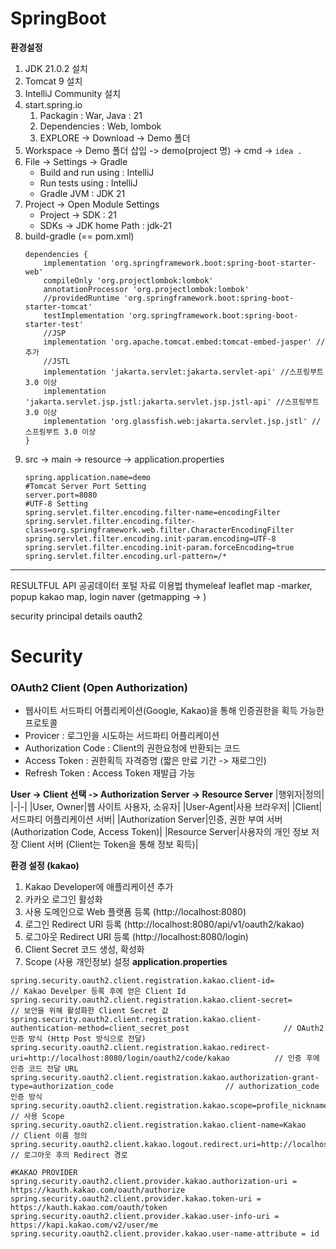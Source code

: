 # SpringBoot
**환경설정**
1. JDK 21.0.2 설치
2. Tomcat 9 설치
3. IntelliJ Community 설치
4. start.spring.io
    1. Packagin : War, Java : 21
    2. Dependencies : Web, lombok
    3. EXPLORE -> Download -> Demo 폴더
5. Workspace -> Demo 폴더 삽입 -> demo(project 명) -> cmd -> ```idea .```
6. File -> Settings -> Gradle
    *  Build and run using : IntelliJ
    *  Run tests using : IntelliJ
    *  Gradle JVM : JDK 21
7. Project -> Open Module Settings
    * Project -> SDK : 21
    * SDKs -> JDK home Path : jdk-21
8. build-gradle (== pom.xml)
    ```
    dependencies {
        implementation 'org.springframework.boot:spring-boot-starter-web'
        compileOnly 'org.projectlombok:lombok'
        annotationProcessor 'org.projectlombok:lombok'
        //providedRuntime 'org.springframework.boot:spring-boot-starter-tomcat'
        testImplementation 'org.springframework.boot:spring-boot-starter-test'
        //JSP
        implementation 'org.apache.tomcat.embed:tomcat-embed-jasper' // 추가
  	    //JSTL
  	    implementation 'jakarta.servlet:jakarta.servlet-api' //스프링부트 3.0 이상
  	    implementation 'jakarta.servlet.jsp.jstl:jakarta.servlet.jsp.jstl-api' //스프링부트 3.0 이상
  	    implementation 'org.glassfish.web:jakarta.servlet.jsp.jstl' //스프링부트 3.0 이상
    }
    ```
9. src -> main -> resource -> application.properties
   ```
   spring.application.name=demo
   #Tomcat Server Port Setting
   server.port=8080
   #UTF-8 Setting
   spring.servlet.filter.encoding.filter-name=encodingFilter
   spring.servlet.filter.encoding.filter-class=org.springframework.web.filter.CharacterEncodingFilter
   spring.servlet.filter.encoding.init-param.encoding=UTF-8
   spring.servlet.filter.encoding.init-param.forceEncoding=true
   spring.servlet.filter.encoding.url-pattern=/*
    ```
****



RESULTFUL API
 공공데이터 포털 자료 이용법
   thymeleaf
    leaflet
   map
   -marker, popup 
   kakao map, login
   naver
   (getmapping -> )

security
   principal details
   oauth2








# Security

### OAuth2 Client (Open Authorization)
* 웹사이트 서드파티 어플리케이션(Google, Kakao)을 통해 인증권한을 획득 가능한 프로토콜
* Provicer : 로그인을 시도하는 서드파티 어플리케이션
* Authorization Code : Client의 권한요청에 반환되는 코드
* Access Token : 권한획득 자격증명 (짧은 만료 기간 -> 재로그인)
* Refresh Token : Access Token 재발급 가능 

**User -> Client 선택 -> Authorization Server -> Resource Server**
|행위자|정의|
|-|-|
|User, Owner|웹 사이트 사용자, 소유자|
|User-Agent|사용 브라우저|
|Client|서드파티 어플리케이션 서버|
|Authorization Server|인증, 권한 부여 서버 (Authorization Code, Access Token)|
|Resource Server|사용자의 개인 정보 저장 Client 서버 (Client는 Token을 통해 정보 획득)|

**환경 설정 (kakao)**
1. Kakao Developer에 애플리케이션 추가
2. 카카오 로그인 활성화
3. 사용 도메인으로 Web 플랫폼 등록 (http://localhost:8080)
4. 로그인 Redirect URI 등록 (http://localhost:8080/api/v1/oauth2/kakao)
5. 로그아웃 Redirect URI 등록 (http://localhost:8080/login)
6. Client Secret 코드 생성, 확성화
7. Scope (사용 개인정보) 설정
**application.properties**
```
spring.security.oauth2.client.registration.kakao.client-id=                                                          // Kakao Develper 등록 후에 얻은 Client Id
spring.security.oauth2.client.registration.kakao.client-secret=                                                      // 보안을 위해 활성화한 Client Secret 값
spring.security.oauth2.client.registration.kakao.client-authentication-method=client_secret_post                     // OAuth2 인증 방식 (Http Post 방식으로 전달)
spring.security.oauth2.client.registration.kakao.redirect-uri=http://localhost:8080/login/oauth2/code/kakao          // 인증 후에 인증 코드 전달 URL
spring.security.oauth2.client.registration.kakao.authorization-grant-type=authorization_code                         // authorization_code 인증 방식
spring.security.oauth2.client.registration.kakao.scope=profile_nickname,profile_image,account_email                  // 사용 Scope
spring.security.oauth2.client.registration.kakao.client-name=Kakao                                                   // Client 이름 정의
spring.security.oauth2.client.kakao.logout.redirect.uri=http://localhost:8080/login                                  // 로그아웃 후의 Redirect 경로

#KAKAO PROVIDER
spring.security.oauth2.client.provider.kakao.authorization-uri = https://kauth.kakao.com/oauth/authorize
spring.security.oauth2.client.provider.kakao.token-uri = https://kauth.kakao.com/oauth/token
spring.security.oauth2.client.provider.kakao.user-info-uri = https://kapi.kakao.com/v2/user/me
spring.security.oauth2.client.provider.kakao.user-name-attribute = id
```
